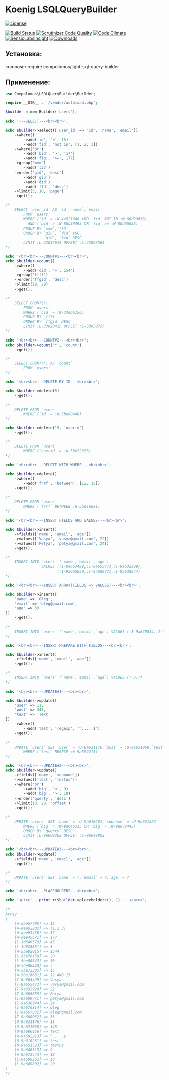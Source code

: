# Koenig LSQLQueryBuilder

[![License](https://img.shields.io/badge/license-GPL%20v.3-blue.svg?style=plastic)](https://www.gnu.org/licenses/gpl-3.0-standalone.html)

[![Build Status](https://scrutinizer-ci.com/g/Compolomus/SQLQueryBuilder/badges/build.png?b=master)](https://scrutinizer-ci.com/g/Compolomus/SQLQueryBuilder/build-status/master)
[![Scrutinizer Code Quality](https://scrutinizer-ci.com/g/Compolomus/SQLQueryBuilder/badges/quality-score.png?b=master)](https://scrutinizer-ci.com/g/Compolomus/SQLQueryBuilder/?branch=master)
[![Code Climate](https://codeclimate.com/github/Compolomus/SQLQueryBuilder/badges/gpa.svg)](https://codeclimate.com/github/Compolomus/SQLQueryBuilder)
[![SensioLabsInsight](https://insight.sensiolabs.com/projects/783c680b-cf5e-49ec-bc21-c4d50f257974/mini.png)](https://insight.sensiolabs.com/projects/783c680b-cf5e-49ec-bc21-c4d50f257974)
[![Downloads](https://poser.pugx.org/compolomus/light-sql-query-builder/downloads)](https://packagist.org/packages/compolomus/light-sql-query-builder)

## Установка:

composer require compolomus/light-sql-query-builder

## Применение:

```php
use Compolomus\LSQLQueryBuilder\Builder;

require __DIR__ . '/vendor/autoload.php';

$builder = new Builder('users');

echo '---SELECT---<br><br>';

echo $builder->select(['user_id' => 'id', 'name', 'email'])
    ->where()
        ->add('id', '=', 15)
        ->add('fid', 'not in', [1, 2, 3])
    ->where('or')
        ->add('bid', '>', '17')
        ->add('fig', '>=', 177)
    ->group('mmm')
        ->add('t33')
    ->order('gid', 'desc')
        ->add('giu')
        ->add('did')
        ->add('ffd', 'desc')
    ->limit(5, 10, 'page')
    ->get();

/*
    SELECT `user_id` AS `id`,`name`,`email` 
        FROM `users` 
        WHERE (`id` = :W-4e521848 AND `fid` NOT IN :W-80d99658) 
          AND (`bid` > :W-80d50495 OR `fig` >= :W-80d65633) 
        GROUP BY `mmm`,`t33` 
        ORDER BY `giu`, `did` ASC,
                 `gid`, `ffd` DESC 
        LIMIT :L-33017614 OFFSET :L-33097564
*/

echo '<br><br>---COUNT#1---<br><br>';
echo $builder->count()
    ->where()
        ->add('cid', '=', 1544)
    ->group('ffff')
    ->order('ffgid', 'desc')
    ->limit(10, 20)
    ->get();

/*
    SELECT COUNT(*) 
        FROM `users` 
        WHERE (`cid` = :W-33066156) 
        GROUP BY `ffff` 
        ORDER BY `ffgid` DESC 
        LIMIT :L-33020415 OFFSET :L-33050757
*/

echo '<br><br>---COUNT#2---<br><br>';
echo $builder->count('*', 'count')
    ->get();

/*
    SELECT COUNT(*) AS `count`
        FROM `users`
*/

echo '<br><br>---DELETE BY ID---<br><br>';

echo $builder->delete(5)
    ->get();

/*
    DELETE FROM `users`
        WHERE (`id` = :W-5be88440)
*/

echo $builder->delete(15, 'userid')
    ->get();

/*
    DELETE FROM `users`
        WHERE (`userid` = :W-5be72385)
*/

echo '<br><br>---DELETE WITH WHERE---<br><br>';

echo $builder->delete()
    ->where()
        ->add('frrf', 'between', [12, 15])
    ->get();

/*
    DELETE FROM `users`
        WHERE (`frrf` BETWEEN :W-5be16681)
*/

echo '<br><br>---INSERT FIELDS AND VALUES---<br><br>';

echo $builder->insert()
    ->fields(['name', 'email', 'age'])
    ->values(['Vasya', 'vasya@gmail.com', 22])
    ->values(['Petya', 'petya@gmail.com', 24])
    ->get();

/*
    INSERT INTO `users` (`name`,`email`,`age`)
                VALUES (:I-9a663499,:I-9a655473,:I-9a632999),
                       (:I-9a665659,:I-9a609771,:I-9a638944)
*/

echo '<br><br>---INSERT ARRAY(FIELDS => VALUES)---<br><br>';

echo $builder->insert([
    'name' => 'Oleg',
    'email' => 'oleg@gmail.com',
    'age' => 33
])
    ->get();

/*
    INSERT INTO `users` (`name`,`email`,`age`) VALUES (:I-9a670814,:I-9a657832,:I-9a600062)
*/

echo '<br><br>---INSERT PREPARE WITH FIELDS---<br><br>';

echo $builder->insert()
    ->fields(['name', 'email', 'age'])
    ->get();

/*
    INSERT INTO `users` (`name`,`email`,`age`) VALUES (?,?,?)
*/

echo '<br><br>---UPDATE#1---<br><br>';

echo $builder->update([
    'user' => 11,
    'post' => 345,
    'text' => 'Text'
])
    ->where()
        ->add('test', 'regexp', '^.....$')
    ->get();

/*
    UPDATE `users` SET `user` = :U-9a621176,`post` = :U-9a631060,`text` = :U-9a686956 
        WHERE (`test` REGEXP :W-9a602213)
*/

echo '<br><br>---UPDATE#2---<br><br>';
echo $builder->update()
    ->fields(['name', 'subname'])
    ->values(['test', 'testus'])
    ->where('or')
        ->add('big', '<', 9)
        ->add('big', '>', 18)
    ->order('qwerty', 'desc')
    ->limit(10, 20, 'offset')
    ->get();

/*
    UPDATE `users` SET `name` = :U-9a610261,`subname` = :U-9a651523 
        WHERE (`big` < :W-9a646315 OR `big` > :W-9a672443) 
        ORDER BY `qwerty` DESC 
        LIMIT :L-9a608262 OFFSET :L-9a649802
*/

echo '<br><br>---UPDATE#3---<br><br>';
echo $builder->update()
    ->fields(['name', 'email', 'age'])
    ->get();

/*
    UPDATE `users` SET `name` = ?,`email` = ?,`age` = ?
*/

echo '<br><br>---PLACEHOLDERS---<br><br>';

echo '<pre>' . print_r($builder->placeholders(), 1) . '</pre>';

/*
Array
(
    [W-dee57705] => 15
    [W-dee62202] => (1,2,3)
    [W-dee91458] => 17
    [W-dee45671] => 177
    [L-1d640579] => 45
    [L-1d625851] => 5
    [W-5be82015] => 1544
    [L-5be78159] => 20
    [L-5be00543] => 10
    [W-5be88440] => 5
    [W-5be72385] => 15
    [W-5be16681] => 12 AND 15
    [I-9a663499] => Vasya
    [I-9a655473] => vasya@gmail.com
    [I-9a632999] => 22
    [I-9a665659] => Petya
    [I-9a609771] => petya@gmail.com
    [I-9a638944] => 24
    [I-9a670814] => Oleg
    [I-9a657832] => oleg@gmail.com
    [I-9a600062] => 33
    [U-9a621176] => 11
    [U-9a631060] => 345
    [U-9a686956] => Text
    [W-9a602213] => ^.....$
    [U-9a610261] => test
    [U-9a651523] => testus
    [W-9a646315] => 9
    [W-9a672443] => 18
    [L-9a608262] => 10
    [L-9a649802] => 20
)
*/

```


